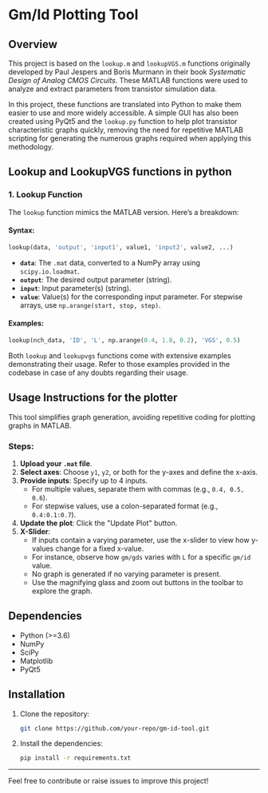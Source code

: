 # Gm/Id Plotting Tool

## Overview
This project is based on the `lookup.m` and `lookupVGS.m` functions originally developed by Paul Jespers and Boris Murmann in their book *Systematic Design of Analog CMOS Circuits*. These MATLAB functions were used to analyze and extract parameters from transistor simulation data.

In this project, these functions are translated into Python to make them easier to use and more widely accessible. A simple GUI has also been created using PyQt5 and the `lookup.py` function to help plot transistor characteristic graphs quickly, removing the need for repetitive MATLAB scripting for generating the numerous graphs required when applying this methodology.

## Lookup and LookupVGS functions in python 
### 1. Lookup Function
The `lookup` function mimics the MATLAB version. Here’s a breakdown:

#### Syntax:
```python
lookup(data, 'output', 'input1', value1, 'input2', value2, ...)
```
- **`data`**: The `.mat` data, converted to a NumPy array using `scipy.io.loadmat`.
- **`output`**: The desired output parameter (string).
- **`input`**: Input parameter(s) (string).
- **`value`**: Value(s) for the corresponding input parameter. For stepwise arrays, use `np.arange(start, stop, step)`.

#### Examples:
```python
lookup(nch_data, 'ID', 'L', np.arange(0.4, 1.8, 0.2), 'VGS', 0.5)
```
Both `lookup` and `lookupvgs` functions come with extensive examples demonstrating their usage. Refer to those examples provided in the codebase in case of any doubts regarding their usage.

## Usage Instructions for the plotter
This tool simplifies graph generation, avoiding repetitive coding for plotting graphs in MATLAB.

### Steps:
1. **Upload your `.mat` file**.
2. **Select axes**: Choose `y1`, `y2`, or both for the y-axes and define the x-axis.
3. **Provide inputs**: Specify up to 4 inputs. 
   - For multiple values, separate them with commas (e.g., `0.4, 0.5, 0.6`).
   - For stepwise values, use a colon-separated format (e.g., `0.4:0.1:0.7`).
4. **Update the plot**: Click the "Update Plot" button.
5. **X-Slider**:
   - If inputs contain a varying parameter, use the x-slider to view how y-values change for a fixed x-value.
   - For instance, observe how `gm/gds` varies with `L` for a specific `gm/id` value.
   - No graph is generated if no varying parameter is present.
   - Use the magnifying glass and zoom out buttons in the toolbar to explore the graph.

## Dependencies
- Python (>=3.6)
- NumPy
- SciPy
- Matplotlib
- PyQt5

## Installation
1. Clone the repository:
   ```bash
   git clone https://github.com/your-repo/gm-id-tool.git
   ```
2. Install the dependencies:
   ```bash
   pip install -r requirements.txt
   ```
---
Feel free to contribute or raise issues to improve this project!
